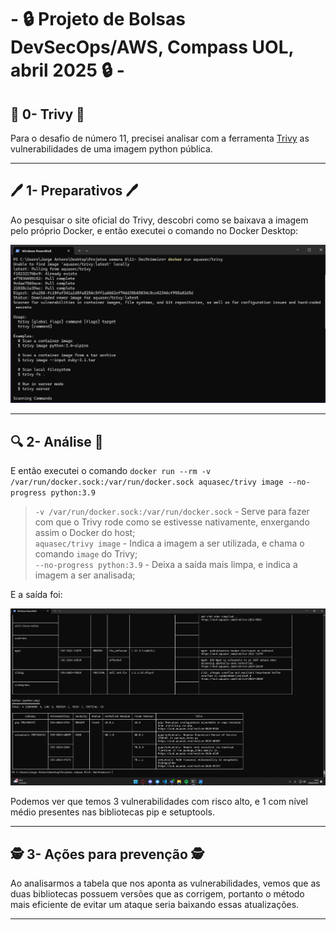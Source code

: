 # - 🔒 Projeto de Bolsas DevSecOps/AWS,  Compass UOL, abril 2025 🔒 -

## 🧊 0- Trivy 🧊
Para o desafio de número 11, precisei analisar com a ferramenta [Trivy](https://github.com/aquasecurity/trivy/releases/tag/v0.62.1) as vulnerabilidades de uma imagem python pública.  

---
## 🖊️ 1- Preparativos 🖊️
Ao pesquisar o site oficial do Trivy, descobri como se baixava a imagem pelo próprio Docker, e então executei o comando no Docker Desktop:  

![Primeiro print](/Desafios/Prints/11.1.png)  

---
## 🔍 2- Análise 🔎
E então executei o comando
`docker run --rm -v /var/run/docker.sock:/var/run/docker.sock aquasec/trivy image --no-progress python:3.9`
>`-v /var/run/docker.sock:/var/run/docker.sock` - Serve para fazer com que o Trivy rode como se estivesse nativamente, enxergando assim o Docker do host;  
>`aquasec/trivy image` - Indica a imagem a ser utilizada, e chama o comando `image` do Trivy;  
>`--no-progress python:3.9` - Deixa a saída mais limpa, e indica a imagem a ser analisada;  

E a saída foi:

![Segundo print](/Desafios/Prints/11.2.png)  

Podemos ver que temos 3 vulnerabilidades com risco alto, e 1 com nível médio presentes nas bibliotecas pip e setuptools.

---
## 🕵️ 3- Ações para prevenção 🕵️
Ao analisarmos a tabela que nos aponta as vulnerabilidades, vemos que as duas bibliotecas possuem versões que as corrigem, portanto o método mais eficiente de evitar um ataque seria baixando essas atualizações.

---
